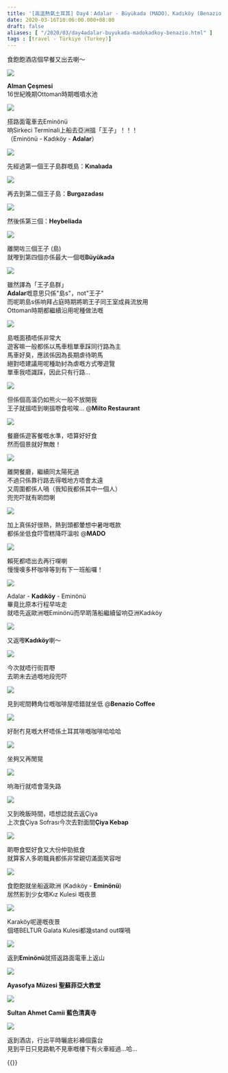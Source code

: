 ```yaml
---
title: '[高溫熱氣土耳其] Day4：Adalar - Büyükada (MADO)、Kadıköy (Benazio Coffee、Çiya Kebap)'
date: 2020-03-16T10:06:00.000+08:00
draft: false
aliases: [ "/2020/03/day4adalar-buyukada-madokadkoy-benazio.html" ]
tags : [travel - Türkiye (Turkey)]
---
```


食飽飽酒店個早餐又出去喇～  

![](/images/turkey4z1.jpg)

**Alman Çeşmesi**  
16世紀晚期Ottoman時期嘅噴水池  

![](/images/turkey4z2.jpg)

搭路面電車去Eminönü  
响Sirkeci Terminali上船去亞洲搵「王子」！！！  
（Eminönü - Kadıköy - **Adalar**）  

![](/images/turkey4z3.jpg)

先經過第一個王子島群嘅島：**Kınalıada**  

![](/images/turkey4z4.jpg)

再去到第二個王子島：**Burgazadası**  

![](/images/turkey4z5.jpg)

然後係第三個：**Heybeliada**  

![](/images/turkey4z6.jpg)

離開咗三個王子 (島)  
就嚟到第四個亦係最大一個嘅**Büyükada**  

![](/images/turkey4z7.jpg)

雖然譯為「王子島群」  
**Adalar**嘅意思只係"島s"，not"王子"  
而呢啲島s係响拜占庭時期將啲王子同王室成員流放用  
Ottoman時期都繼續沿用呢種做法嘅  

![](/images/turkey4z8.jpg)

島嘅面積唔係非常大  
遊客嘛一般都係以馬車租單車踩同行路為主  
馬車好臭，應該係因為長期虐待啲馬  
絕對唔建議用呢種助紂為虐嘅方式嚟遊覽  
單車我唔識踩，因此只有行路...  

![](/images/turkey4z9.jpg)

但係個高溫仍如熊火一般不放開我  
王子就搵唔到喇搵嘢食啦唉... @**Milto Restaurant**  

![](/images/turkey4z10.jpg)

餐廳係遊客餐嘅水準，唔算好好食  
然而個景就好無敵！  

![](/images/turkey4z11.jpg)

離開餐廳，繼續同太陽死過  
不過只係靠行路去得嘅地方唔會太遠  
又周圍都係人喎（我知我都係其中一個人）  
兜兜吓就有啲悶喇  

![](/images/turkey4z12.jpg)

加上真係好很熱，熱到頭都暈想中暑咁嘅款  
都係坐低食吓雪糕降吓溫啦 @**MADO**  

![](/images/turkey4z13.jpg)

賴死都唔出去再行㗎喇  
慢慢嘆多杯咖啡等到有下一班船囉！  

![](/images/turkey4z14.jpg)

Adalar - **Kadıköy** \- Eminönü  
畢竟比原本行程早咗走  
就唔先返歐洲嘅Eminönü而早啲落船繼續留响亞洲Kadıköy  

![](/images/turkey4z15.jpg)

又返嚟**Kadıköy**喇～  

![](/images/turkey4z16.jpg)

今次就唔行街買嘢  
去啲未去過嘅地段兜吓  

![](/images/turkey4z17.jpg)

見到呢間轉角位嘅咖啡屋唔錯就坐低 @**Benazio Coffee**  

![](/images/turkey4z18.jpg)

好耐冇見嘅大杯唔係土耳其啡嘅咖啡哈哈哈  

![](/images/turkey4z19.jpg)

坐夠又再閒晃  

![](/images/turkey4z20.jpg)

响海行就唔會蕩失路  

![](/images/turkey4z21.jpg)

又到晚飯時間，唔想諗就去返Çiya  
上次食Çiya Sofrası今次去對面間**Çiya Kebap**  

![](/images/turkey4z22.jpg)

啲嘢食堅好食又大份仲勁抵食  
就算客人多啲職員都係非常親切滿面笑容咁  

![](/images/turkey4z23.jpg)

食飽飽就坐船返歐洲 (Kadıköy - **Eminönü**)  
居然影到少女塔Kız Kulesi 嘅夜景  

![](/images/turkey4z24.jpg)

Karaköy呢邊嘅夜景  
個塔BELTUR Galata Kulesi都幾stand out㗎喎  

![](/images/turkey4z25.jpg)

返到**Eminönü**就搭返路面電車上返山  

![](/images/turkey4z26.jpg)

**Ayasofya Müzesi 聖蘇菲亞大教堂**  

![](/images/turkey4z27.jpg)

**Sultan Ahmet Camii 藍色清真寺**  

![](/images/turkey4z28.jpg)

返到酒店，行出平時曬底衫褲個露台  
見到平日只見路軌不見車嘅樓下有火車經過...哈...

{{<turkey>}}
